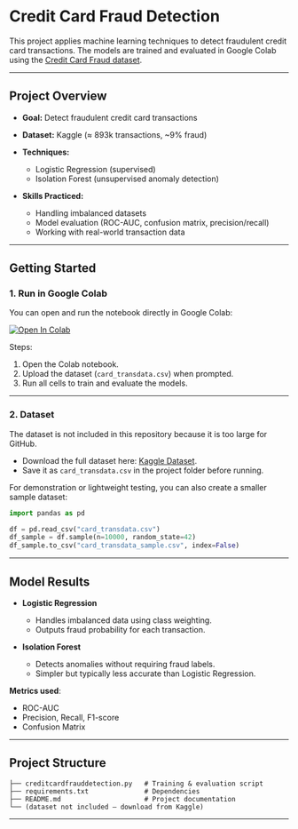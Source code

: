 # Credit Card Fraud Detection

This project applies machine learning techniques to detect fraudulent credit card transactions.
The models are trained and evaluated in Google Colab using the [Credit Card Fraud dataset](https://www.kaggle.com/datasets/dhanushnarayananr/credit-card-fraud).

---

## Project Overview

* **Goal:** Detect fraudulent credit card transactions
* **Dataset:** Kaggle (≈ 893k transactions, \~9% fraud)
* **Techniques:**

  * Logistic Regression (supervised)
  * Isolation Forest (unsupervised anomaly detection)
* **Skills Practiced:**

  * Handling imbalanced datasets
  * Model evaluation (ROC-AUC, confusion matrix, precision/recall)
  * Working with real-world transaction data

---

## Getting Started

### 1. Run in Google Colab

You can open and run the notebook directly in Google Colab:

[![Open In Colab](https://colab.research.google.com/assets/colab-badge.svg)](https://colab.research.google.com/drive/118vPUxDSKkB8ygt09S_PkVJnHgB8W9jJ#scrollTo=WIgS9LBg39C1)

Steps:

1. Open the Colab notebook.
2. Upload the dataset (`card_transdata.csv`) when prompted.
3. Run all cells to train and evaluate the models.

---

### 2. Dataset

The dataset is not included in this repository because it is too large for GitHub.

* Download the full dataset here: [Kaggle Dataset](https://www.kaggle.com/datasets/dhanushnarayananr/credit-card-fraud).
* Save it as `card_transdata.csv` in the project folder before running.

For demonstration or lightweight testing, you can also create a smaller sample dataset:

```python
import pandas as pd

df = pd.read_csv("card_transdata.csv")
df_sample = df.sample(n=10000, random_state=42)
df_sample.to_csv("card_transdata_sample.csv", index=False)
```

---

## Model Results

* **Logistic Regression**

  * Handles imbalanced data using class weighting.
  * Outputs fraud probability for each transaction.

* **Isolation Forest**

  * Detects anomalies without requiring fraud labels.
  * Simpler but typically less accurate than Logistic Regression.

**Metrics used**:

* ROC-AUC
* Precision, Recall, F1-score
* Confusion Matrix

---

## Project Structure

```
├── creditcardfrauddetection.py   # Training & evaluation script
├── requirements.txt              # Dependencies
├── README.md                     # Project documentation
└── (dataset not included – download from Kaggle)
```

---
